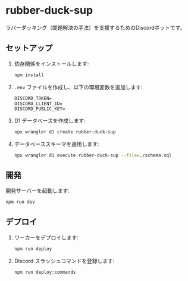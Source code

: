 # rubber-duck-sup

ラバーダッキング（問題解決の手法）を支援するためのDiscordボットです。

## セットアップ

1.  依存関係をインストールします:
    ```sh
    npm install
    ```

2.  `.env` ファイルを作成し、以下の環境変数を追加します:
    ```
    DISCORD_TOKEN=
    DISCORD_CLIENT_ID=
    DISCORD_PUBLIC_KEY=
    ```

3.  D1 データベースを作成します:
    ```sh
    npx wrangler d1 create rubber-duck-sup
    ```

4.  データベーススキーマを適用します:
    ```sh
    npx wrangler d1 execute rubber-duck-sup --file=./schema.sql
    ```

## 開発

開発サーバーを起動します:
```sh
npm run dev
```

## デプロイ

1.  ワーカーをデプロイします:
    ```sh
    npm run deploy
    ```

2.  Discord スラッシュコマンドを登録します:
    ```sh
    npm run deploy:commands
    ```